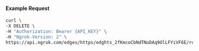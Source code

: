 <!-- Code generated for API Clients. DO NOT EDIT. -->

#### Example Request

```bash
curl \
-X DELETE \
-H "Authorization: Bearer {API_KEY}" \
-H "Ngrok-Version: 2" \
https://api.ngrok.com/edges/https/edghts_2fKmcoCbNdTNoDAq9OlLFYiVF6E/routes/edghtsrt_2fKmcn5gMIvf8LISoFqJ53FQV6q/ip_restriction
```
